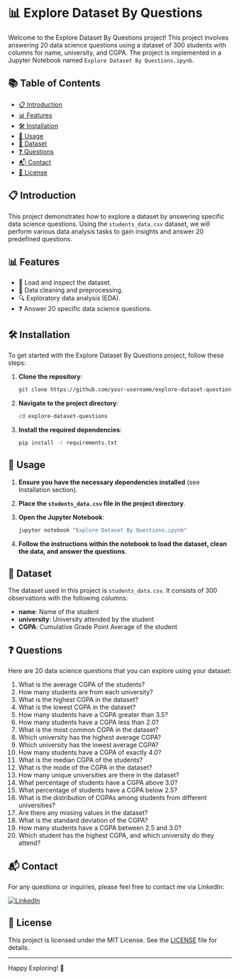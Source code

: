 # 📊 Explore Dataset By Questions

Welcome to the Explore Dataset By Questions project! This project involves answering 20 data science questions using a dataset of 300 students with columns for name, university, and CGPA. The project is implemented in a Jupyter Notebook named `Explore Dataset By Questions.ipynb`.

## 📚 Table of Contents
- [📋 Introduction](#introduction)
- [📊 Features](#features)
- [🛠️ Installation](#installation)
- [🚀 Usage](#usage)
- [📂 Dataset](#dataset)
- [❓ Questions](#questions)
- [📬 Contact](#contact)
- [📜 License](#license)

## 📋 Introduction
This project demonstrates how to explore a dataset by answering specific data science questions. Using the `students_data.csv` dataset, we will perform various data analysis tasks to gain insights and answer 20 predefined questions.

## 📊 Features
- 📂 Load and inspect the dataset.
- 🧹 Data cleaning and preprocessing.
- 🔍 Exploratory data analysis (EDA).
- ❓ Answer 20 specific data science questions.

## 🛠️ Installation
To get started with the Explore Dataset By Questions project, follow these steps:

1. **Clone the repository**:
    ```sh
    git clone https://github.com/your-username/explore-dataset-questions.git
    ```

2. **Navigate to the project directory**:
    ```sh
    cd explore-dataset-questions
    ```

3. **Install the required dependencies**:
    ```sh
    pip install -r requirements.txt
    ```

## 🚀 Usage

1. **Ensure you have the necessary dependencies installed** (see Installation section).

2. **Place the `students_data.csv` file in the project directory**.

3. **Open the Jupyter Notebook**:
    ```sh
    jupyter notebook "Explore Dataset By Questions.ipynb"
    ```

4. **Follow the instructions within the notebook to load the dataset, clean the data, and answer the questions**.

## 📂 Dataset
The dataset used in this project is `students_data.csv`. It consists of 300 observations with the following columns:
- **name**: Name of the student
- **university**: University attended by the student
- **CGPA**: Cumulative Grade Point Average of the student

## ❓ Questions
Here are 20 data science questions that you can explore using your dataset:
1. What is the average CGPA of the students?
2. How many students are from each university?
3. What is the highest CGPA in the dataset?
4. What is the lowest CGPA in the dataset?
5. How many students have a CGPA greater than 3.5?
6. How many students have a CGPA less than 2.0?
7. What is the most common CGPA in the dataset?
8. Which university has the highest average CGPA?
9. Which university has the lowest average CGPA?
10. How many students have a CGPA of exactly 4.0?
11. What is the median CGPA of the students?
12. What is the mode of the CGPA in the dataset?
13. How many unique universities are there in the dataset?
14. What percentage of students have a CGPA above 3.0?
15. What percentage of students have a CGPA below 2.5?
16. What is the distribution of CGPAs among students from different universities?
17. Are there any missing values in the dataset?
18. What is the standard deviation of the CGPA?
19. How many students have a CGPA between 2.5 and 3.0?
20. Which student has the highest CGPA, and which university do they attend?

## 📬 Contact
For any questions or inquiries, please feel free to contact me via LinkedIn:

[![LinkedIn](https://img.shields.io/badge/LinkedIn-0077B5?style=flat-square&logo=linkedin&logoColor=white)](https://www.linkedin.com/in/syed-muqtasid-ali-91a0a623a/)

## 📜 License
This project is licensed under the MIT License. See the [LICENSE](LICENSE) file for details.

---

Happy Exploring! 🎉
